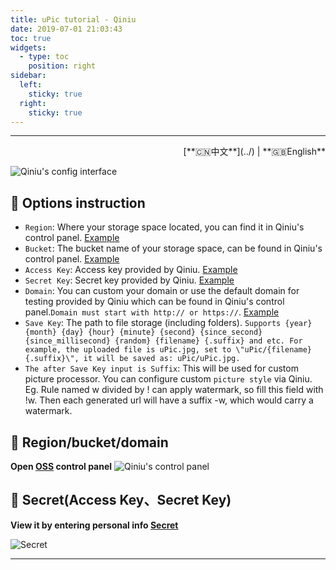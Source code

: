 ```yaml
---
title: uPic tutorial - Qiniu
date: 2019-07-01 21:03:43
toc: true
widgets:
  - type: toc
    position: right
sidebar:
  left:
    sticky: true
  right:
    sticky: true
---
```


<hr><!-- i18n --><div align="right">[**🇨🇳中文**](../) | **🇬🇧English**</div><!-- i18n -->

![Qiniu's config interface](https://qiniu.svend.cc/tutorials/qiniu-host.png)

## 📝 Options instruction

- `Region`: Where your storage space located, you can find it in Qiniu's control panel. [Example](#🧰-Region-bucket-domain)
- `Bucket`: The bucket name of your storage space, can be found in Qiniu's control panel. [Example](#🧰-Region-bucket-domain)
- `Access Key`: Access key provided by Qiniu. [Example](#🔑-Secret-Access-Key、Secret-Key)
- `Secret Key`: Secret key provided by Qiniu. [Example](#🔑-Secret-Access-Key、Secret-Key)
- `Domain`: You can custom your domain or use the default domain for testing provided by Qiniu which can be found in Qiniu's control panel.`Domain must start with http:// or https://`. [Example](#🧰-Region-bucket-domain)
- `Save Key`: The path to file storage (including folders). `Supports {year} {month} {day} {hour} {minute} {second} {since_second} {since_millisecond} {random} {filename} {.suffix} and etc. For example, the uploaded file is uPic.jpg, set to \"uPic/{filename}{.suffix}\", it will be saved as: uPic/uPic.jpg.`
- `The after Save Key input is Suffix`: This will be used for custom picture processor. You can configure custom `picture style` via Qiniu. Eg. Rule named w divided by ! can apply watermark, so fill this field with !w. Then each generated url will have a suffix -w, which would carry a watermark.

## 🧰 Region/bucket/domain

**Open [OSS](https://portal.qiniu.com/bucket) control panel**
![Qiniu's control panel](https://qiniu.svend.cc/tutorials/qiniu-info.png)

## 🔑 Secret(Access Key、Secret Key)

**View it by entering personal info [Secret](https://portal.qiniu.com/user/key)**

![Secret](https://qiniu.svend.cc/tutorials/qiniu-ak.png)

<hr>
